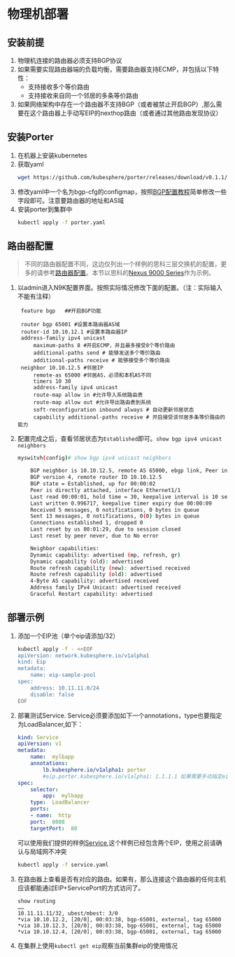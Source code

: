 # 物理机部署

## 安装前提
1.  物理机连接的路由器必须支持BGP协议
2.  如果需要实现路由器端的负载均衡，需要路由器支持ECMP，并包括以下特性：
    - 支持接收多个等价路由
    - 支持接收来自同一个邻居的多条等价路由
3. 如果网络架构中存在一个路由器不支持BGP（或者被禁止开启BGP）,那么需要在这个路由器上手动写EIP的nexthop路由（或者通过其他路由发现协议）

## 安装Porter
 1. 在机器上安装kubernetes
 2. 获取yaml
     ```bash
    wget https://github.com/kubesphere/porter/releases/download/v0.1.1/porter.yaml
     ```
 3. 修改yaml中一个名为bgp-cfg的configmap，按照[BGP配置教程](bgp_config.md)简单修改一些字段即可。注意要路由器的地址和AS域
 4. 安装porter到集群中
     ```bash
     kubectl apply -f porter.yaml
     ```
## 路由器配置
> 不同的路由器配置不同，这边仅列出一个样例的思科三层交换机的配置，更多的请参考[路由器配置](router_config.md)。本节以思科的[Nexus 9000 Series](https://www.cisco.com/c/en/us/td/docs/switches/datacenter/nexus9000/sw/92x/unicast/configuration/guide/b-cisco-nexus-9000-series-nx-os-unicast-routing-configuration-guide-92x/b-cisco-nexus-9000-series-nx-os-unicast-routing-configuration-guide-92x_chapter_01010.html)作为示例。


1. 以admin进入N9K配置界面。按照实际情况修改下面的配置。（注：实际输入不能有注释）

   ```
    feature bgp   ##开启BGP功能

    router bgp 65001 #设置本路由器AS域
    router-id 10.10.12.1 #设置本路由器IP
    address-family ipv4 unicast 
        maximum-paths 8 #开启ECMP，并且最多接受8个等价路由
        additional-paths send # 能够发送多个等价路由
        additional-paths receive # 能够接受多个等价路由
    neighbor 10.10.12.5 #邻居IP
        remote-as 65000 #邻居AS，必须和本机AS不同
        timers 10 30
        address-family ipv4 unicast
        route-map allow in #允许导入系统路由表
        route-map allow out #允许导出路由表到系统
        soft-reconfiguration inbound always # 自动更新邻居状态
        capability additional-paths receive # 开启接受该邻居多条等价路由的能力
    ```

2. 配置完成之后，查看邻居状态为`Established`即可。`show bgp ipv4 unicast neighbors`

    ```bash
    myswitvh(config)# show bgp ipv4 unicast neighbors

        BGP neighbor is 10.10.12.5, remote AS 65000, ebgp link, Peer index 3
        BGP version 4, remote router ID 10.10.12.5
        BGP state = Established, up for 00:00:02
        Peer is directly attached, interface Ethernet1/1
        Last read 00:00:01, hold time = 30, keepalive interval is 10 seconds
        Last written 0.996717, keepalive timer expiry due 00:00:09
        Received 5 messages, 0 notifications, 0 bytes in queue
        Sent 13 messages, 0 notifications, 0(0) bytes in queue
        Connections established 1, dropped 0
        Last reset by us 00:01:29, due to session closed
        Last reset by peer never, due to No error

        Neighbor capabilities:
        Dynamic capability: advertised (mp, refresh, gr)
        Dynamic capability (old): advertised
        Route refresh capability (new): advertised received
        Route refresh capability (old): advertised
        4-Byte AS capability: advertised received
        Address family IPv4 Unicast: advertised received
        Graceful Restart capability: advertised
    ```

## 部署示例
1.  添加一个EIP池（单个eip请添加/32）
    ```bash
    kubectl apply -f - <<EOF
    apiVersion: network.kubesphere.io/v1alpha1
    kind: Eip
    metadata:
        name: eip-sample-pool
    spec:
        address: 10.11.11.0/24
        disable: false
    EOF
    ```

2. 部署测试Service. Service必须要添加如下一个annotations，type也要指定为LoadBalancer,如下：

    ```yaml
    kind: Service
    apiVersion: v1
    metadata:
        name:  mylbapp
        annotations:
            lb.kubesphere.io/v1alpha1: porter
            #eip.porter.kubesphere.io/v1alpha1: 1.1.1.1 如果需要手动指定eip，可以添加这个注记
    spec:
        selector:
            app:  mylbapp
        type:  LoadBalancer 
        ports:
        - name:  http
        port:  8088
        targetPort:  80
    ```

    可以使用我们提供的样例[Service](https://github.com/kubesphere/porter/blob/master/test/samples/eip.yaml),这个样例已经包含两个EIP，使用之前请确认与局域网不冲突

    ```bash
    kubectl apply -f service.yaml
    ``` 

3. 在路由器上查看是否有对应的路由。如果有，那么连接这个路由器的任何主机应该都能通过EIP+ServicePort的方式访问了。

    ```
    show routing
    ……
    10.11.11.11/32, ubest/mbest: 3/0
    *via 10.10.12.2, [20/0], 00:03:38, bgp-65001, external, tag 65000
    *via 10.10.12.3, [20/0], 00:03:38, bgp-65001, external, tag 65000
    *via 10.10.12.4, [20/0], 00:03:38, bgp-65001, external, tag 65000

    ```
4. 在集群上使用`kubectl get eip`观察当前集群eip的使用情况